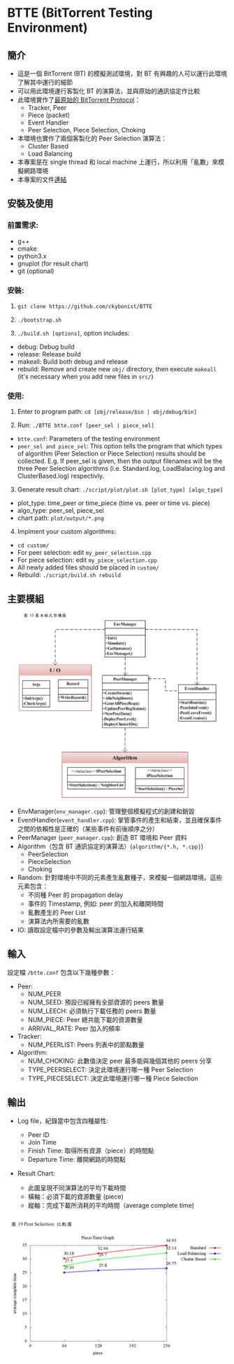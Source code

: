 BTTE (BitTorrent Testing Environment)
====


## 簡介
- 這是一個 BitTorrent (BT) 的模擬測試環境，對 BT 有興趣的人可以運行此環境了解其中運行的細節
- 可以用此環境運行客製化 BT 的演算法，並與原始的通訊協定作比較
- 此環境實作了[最原始的 BitTorrent Protocol](http://bittorrent.org/bittorrentecon.pdf)：
  - Tracker, Peer
  - Piece (packet)
  - Event Handler
  - Peer Selection, Piece Selection, Choking
- 本環境也實作了兩個客製化的 Peer Selection 演算法：
  - Cluster Based
  - Load Balancing
- 本專案是在 single thread 和 local machine 上運行，所以利用「亂數」來模擬網路環境
- 本專案的文件[連結](https://drive.google.com/open?id=1fwoZJP2ln-4Wf4zJ53H3-MDaFTxFFw_j)


## 安裝及使用
### 前置需求:
  - g++
  - cmake
  - python3.x
  - gnuplot (for result chart)
  - git (optional)
  
### 安裝:
  1. `git clone https://github.com/ckybonist/BTTE`
  
  2. `./bootstrap.sh`
  
  3. `./build.sh [options]`, option includes:
  - debug: Debug build
  - release: Release build
  - makeall: Build both debug and release
  - rebuild: Remove and create new `obj/` directory, then execute `makeall` 
    (it's necessary when you add new files in `src/`) 
      
      
### 使用:
  1. Enter to program path: `cd [obj/release/bin | obj/debug/bin]`
  
  2. Run: `./BTTE btte.conf [peer_sel | piece_sel]`
  - `btte.conf`: Parameters of the testing environment
  - `peer_sel and piece_sel`: 
  This option tells the program that which types of algorithm (Peer Selection or Piece Selection) results should be collected. E.g. If peer_sel is given, then the output filenames will be the three Peer Selection algorithms (i.e. Standard.log, LoadBalacing.log and ClusterBased.log) respectivly.
    
  3. Generate result chart: `./script/plot/plot.sh [plot_type] [algo_type]`
  - plot_type: time_peer or time_piece (time vs. peer or time vs. piece)
  - algo_type: peer_sel, piece_sel
  - chart path: `plot/output/*.png`
    
    
  4. Implment your custom algorithms:
  - `cd custom/`
  -  For peer selection: edit `my_peer_selection.cpp`
  - For piece selection: edit `my_piece_selection.cpp`
  - All newly added files should be placed in `custom/`
  - Rebuild: `./script/build.sh rebuild`


  
## 主要模組
<p align="center">
  <img src="/images/modules.png?raw=true">
</p>

- EnvManager(`env_manager.cpp`): 管理整個模擬程式的創建和銷毀
- EventHandler(`event_handler.cpp`): 掌管事件的產生和結束，並且確保事件之間的依賴性是正確的（某些事件有前後順序之分）
- PeerManager (`peer_manager.cpp`): 創造 BT 環境和 Peer 資料
- Algorithm（包含 BT 通訊協定的演算法）(`algorithm/{*.h, *.cpp}`)
  - PeerSelection
  - PieceSelection
  - Choking
- Random: 針對環境中不同的元素產生亂數種子，來模擬一個網路環境。這些元素包含：
  - 不同種 Peer 的 propagation delay
  - 事件的 Timestamp, 例如: peer 的加入和離開時間
  - 亂數產生的 Peer List
  - 演算法內所需要的亂數
- IO: 讀取設定檔中的參數及輸出演算法運行結果

## 輸入
設定檔 `/btte.conf` 包含以下幾種參數：
- Peer:
  - NUM_PEER
  - NUM_SEED: 預設已經擁有全部資源的 peers 數量
  - NUM_LEECH: 必須執行下載任務的 peers 數量
  - NUM_PIECE: Peer 總共能下載的資源數量
  - ARRIVAL_RATE: Peer 加入的頻率
- Tracker:
  - NUM_PEERLIST: Peers 列表中的節點數量
- Algorithm:
  - NUM_CHOKING: 此數值決定 peer 最多能與幾個其他的 peers 分享
  - TYPE_PEERSELECT: 決定此環境運行哪一種 Peer Selection
  - TYPE_PIECESELECT: 決定此環境運行哪一種 Piece Selection
  
## 輸出
- Log file，紀錄當中包含四種屬性:
  - Peer ID
  - Join Time
  - Finish Time: 取得所有資源（piece）的時間點
  - Departure Time: 離開網路的時間點

- Result Chart:
  - 此圖呈現不同演算法的平均下載時間
  - 橫軸：必須下載的資源數量 (piece) 
  - 縱軸：完成下載所消耗的平均時間（average complete time)
  
<p align="center">
  <img src="/images/result_chart.png?raw=true">
</p>
  
  
